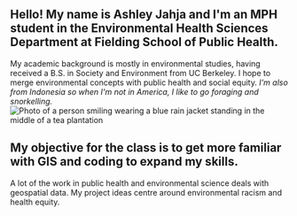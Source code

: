 ## Hello! My name is Ashley Jahja and I'm an MPH student in the Environmental Health Sciences Department at Fielding School of Public Health. 
My academic background is mostly in environmental studies, having received a B.S. in Society and Environment from UC Berkeley. I hope to merge environmental concepts with public health and social equity. _I'm also from Indonesia so when I'm not in America, I like to go foraging and snorkelling._
![Photo of a person smiling wearing a blue rain jacket standing in the middle of a tea plantation](https://github.com/ashjahja/up221-ashley/assets/156033537/a3fc6a57-13ac-470f-8271-7c8aa13f3602)
## My objective for the class is to get more familiar with GIS and coding to expand my skills. 
A lot of the work in public health and environmental science deals with geospatial data. My project ideas centre around environmental racism and health equity. 
